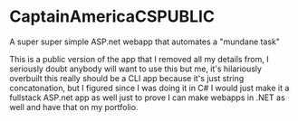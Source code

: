 # CaptainAmericaCSPUBLIC
 A super super simple ASP.net webapp that automates a "mundane task"

This is a public version of the app that I removed all my details from, I seriously doubt anybody will want to use this but me, it's hilariously overbuilt this really should be a CLI app because it's just string concatonation, but I figured since I was doing it in C# I would just make it a fullstack ASP.net app as well just to prove I can make webapps in .NET as well and have that on my portfolio.

